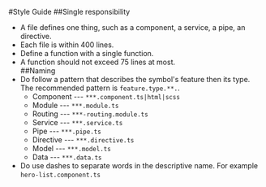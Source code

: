 #Style Guide
##Single responsibility
* A file defines one thing, such as a component, a service, a pipe, an directive.<br/>
* Each file is within 400 lines.<br/>
* Define a function with a single function.<br/>
* A function should not exceed 75 lines at most.<br/>
##Naming
* Do follow a pattern that describes the symbol's feature then its type. The recommended pattern is `feature.type.**.`.<br/>
  * Component ---   `***.component.ts|html|scss`
  * Module ---   `***.module.ts`
  * Routing ---   `***-routing.module.ts`
  * Service ---   `***.service.ts`
  * Pipe ---   `***.pipe.ts`
  * Directive ---   `***.directive.ts`
  * Model ---   `***.model.ts`
  * Data ---   `***.data.ts`
* Do use dashes to separate words in the descriptive name. For example `hero-list.component.ts` <br/>


  





